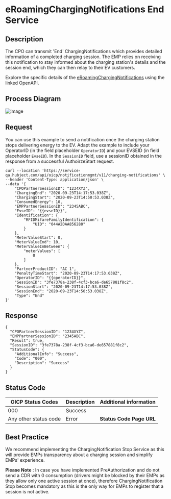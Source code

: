 
# eRoamingChargingNotifications End Service

## Description

The CPO can transmit 'End' ChargingNotifications which provides detailed
information of a completed charging session. The EMP relies on receiving this
notification to stay informed about the charging station's details and the
session end, which they can then relay to their EV customers.

Explore the specific details of the
[eRoamingChargingNotifications](https://hubject.github.io/oicp-cpo-2.3-api-doc/#tag/eRoamingChargingNotifications/operation/eRoamingChargingNotifications_V1.1)
using the linked OpenAPI.

## Process Diagram
![image](https://github.com/FirasHubject/OICP23_Integration_Guide/assets/135227574/3c282d73-52f0-4eb5-82d3-a6441ebb29c6)


## Request

You can use this example to send a notification once the charging station
stops delivering energy to the EV. Adapt the example to include your
OperatorID (in the field placeholder `OperatorID`) and your EVSEID (in field
placeholder `EvseID`). In the `SessionID` field, use a sessionID obtained in
the response from a successful AuthoirzeStart request.

    
    
    curl --location 'https://service-qa.hubject.com/api/oicp/notificationmgmt/v11/charging-notifications' \
    --header 'Content-Type: application/json' \
    --data '{
        "CPOPartnerSessionID": "1234XYZ",
        "ChargingEnd": "2020-09-23T14:17:53.038Z",
        "ChargingStart": "2020-09-23T14:50:53.038Z",
        "ConsumedEnergy": 10,
        "EMPPartnerSessionID": "2345ABC",
        "EvseID": "{{evseID}}",
        "Identification": {
            "RFIDMifareFamilyIdentification": {
                "UID": "044A2DAA856280"
            }
        },
        "MeterValueStart": 0,
        "MeterValueEnd": 10,
        "MeterValueInBetween": {
            "meterValues": [
                0
            ]
        },
        "PartnerProductID": "AC 1",
        "PenaltyTimeStart": "2020-09-23T14:17:53.038Z",
        "OperatorID": "{{operatorID}}",
        "SessionID": "3fe7378a-238f-4cf3-bca6-de657881f8c2",
        "SessionStart": "2020-09-23T14:17:53.038Z",
    	"SessionEnd": "2020-09-23T14:50:53.038Z",
        "Type": "End"
    }'

## Response

    
    
    {
      "CPOPartnerSessionID": "1234XYZ",
      "EMPPartnerSessionID": "2345ABC",
      "Result": true,
      "SessionID": "3fe7378a-238f-4cf3-bca6-de657881f8c2",
      "StatusCode": {
        "AdditionalInfo": "Success",
        "Code": "000",
        "Description": "Success"
      }
    }

## Status Code

 | OICP Status Codes | Description | Additional information |
| ----------------- | ----------- | ----------------------
| 000               | Success     |                        |
| Any other status code | Error   |  **Status Code Page URL** |
  
## Best Practice

We recommend implementing the ChargingNotification Stop Service as this will
provide EMPs transparency about a charging session and simplify EMPs'
experience.

 **Please Note** : In case you have implemented PreAuthorization and do not
send a CDR with 0 consumption (drivers might be blocked by their EMPs as they
allow only one active session at once), therefore ChargingNotification Stop
becomes mandatory as this is the only way for EMPs to register that a session
is not active.



